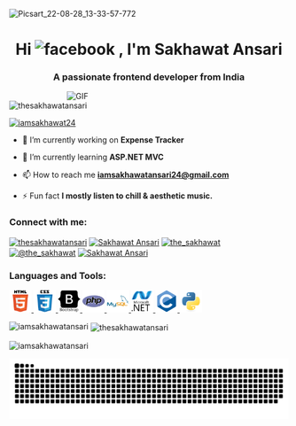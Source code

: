 ![Picsart_22-08-28_13-33-57-772](https://user-images.githubusercontent.com/86127098/187064323-3afa17ba-e1fc-432e-837c-332cd52ff62f.jpg)

<h1 align="center">Hi <img src='https://camo.githubusercontent.com/e8e7b06ecf583bc040eb60e44eb5b8e0ecc5421320a92929ce21522dbc34c891/68747470733a2f2f6d656469612e67697068792e636f6d2f6d656469612f6876524a434c467a6361737252346961377a2f67697068792e676966' alt='facebook' height='30px'> , I'm Sakhawat Ansari </h1>
<h3 align="center">A passionate frontend developer from India</h3>
<img align="right" alt="GIF" src="https://media0.giphy.com/media/qgQUggAC3Pfv687qPC/giphy.gif?cid=790b7611a7205b7dfc38624b4ff4ad41d0bf68967d6d7dcd&rid=giphy.gif&ct=g" width="400" />

<p align="left"> <img src="https://komarev.com/ghpvc/?username=thesakhawatansari&label=Profile%20views&color=0e75b6&style=flat" alt="thesakhawatansari" /> </p>

<p align="left"> <a href="https://twitter.com/iamsakhawat24" target="blank"><img src="https://img.shields.io/twitter/follow/iamsakhawat24?logo=twitter&style=for-the-badge" alt="iamsakhawat24" /></a> </p>

- 🔭 I’m currently working on **Expense Tracker**

- 🌱 I’m currently learning **ASP.NET MVC**

- 📫 How to reach me **iamsakhawatansari24@gmail.com**

- ⚡ Fun fact **I mostly listen to chill & aesthetic music.**

<h3 align="left">Connect with me:</h3>
<p align="left">
<a href="https://linkedin.com/in/thesakhawatansari" target="blank"><img align="center" src="https://raw.githubusercontent.com/rahuldkjain/github-profile-readme-generator/master/src/images/icons/Social/linked-in-alt.svg" alt="thesakhawatansari" height="30" width="40" /></a>
<a href="https://www.facebook.com/sakhawat.ansari2k" target="blank"><img align="center" src="https://raw.githubusercontent.com/rahuldkjain/github-profile-readme-generator/master/src/images/icons/Social/facebook.svg" alt="Sakhawat Ansari" height="30" width="40" /></a>
<a href="https://instagram.com/the_sakhawat" target="blank"><img align="center" src="https://raw.githubusercontent.com/rahuldkjain/github-profile-readme-generator/master/src/images/icons/Social/instagram.svg" alt="the_sakhawat" height="30" width="40" /></a>
<a href="https://twitter.com/@the_sakhawat" target="blank"><img align="center" src="https://raw.githubusercontent.com/rahuldkjain/github-profile-readme-generator/master/src/images/icons/Social/twitter.svg" alt="@the_sakhawat" height="30" width="40" /></a>
<a href="https://www.youtube.com/channel/UCLsKff-a9vdcK87nZl-rgzg" target="blank"><img align="center" src="https://raw.githubusercontent.com/rahuldkjain/github-profile-readme-generator/master/src/images/icons/Social/youtube.svg" alt="Sakhawat Ansari" height="30" width="40" /></a>
</p>

<h3 align="left">Languages and Tools:</h3>
<p align="left">  
<a href="https://www.w3.org/html/" target="_blank" rel="noreferrer"> <img src="https://raw.githubusercontent.com/devicons/devicon/master/icons/html5/html5-original-wordmark.svg" alt="html5" width="40" height="40"/> </a>
<a href="https://www.w3schools.com/css/" target="_blank" rel="noreferrer"> <img src="https://raw.githubusercontent.com/devicons/devicon/master/icons/css3/css3-original-wordmark.svg" alt="css3" width="40" height="40"/> </a>     
<a href="https://getbootstrap.com" target="_blank" rel="noreferrer"> <img src="https://raw.githubusercontent.com/devicons/devicon/master/icons/bootstrap/bootstrap-plain-wordmark.svg" alt="bootstrap" width="40" height="40"/> </a>
<a href="https://www.php.net" target="_blank" rel="noreferrer"> <img src="https://raw.githubusercontent.com/devicons/devicon/master/icons/php/php-original.svg" alt="php" width="40" height="40"/> </a>
<a href="https://www.mysql.com/" target="_blank" rel="noreferrer"> <img src="https://raw.githubusercontent.com/devicons/devicon/master/icons/mysql/mysql-original-wordmark.svg" alt="mysql" width="40" height="40"/> </a> 
<a href="https://dotnet.microsoft.com/" target="_blank" rel="noreferrer"> <img src="https://raw.githubusercontent.com/devicons/devicon/master/icons/dot-net/dot-net-original-wordmark.svg" alt="dotnet" width="40" height="40"/> </a> 
<a href="https://www.cprogramming.com/" target="_blank" rel="noreferrer"> <img src="https://raw.githubusercontent.com/devicons/devicon/master/icons/c/c-original.svg" alt="c" width="40" height="40"/> </a>
<a href="https://www.python.org" target="_blank" rel="noreferrer"> <img src="https://raw.githubusercontent.com/devicons/devicon/master/icons/python/python-original.svg" alt="python" width="40" height="40"/> </a> </p>

<p><img align="left" src="https://github-readme-stats.vercel.app/api/top-langs?username=thesakhawatansari&show_icons=true&locale=en&layout=compact" alt="iamsakhawatansari" /></p>

<p>&nbsp;<img align="center" src="https://github-readme-stats.vercel.app/api?username=thesakhawatansari&show_icons=true&locale=en" alt="thesakhawatansari" /></p>

<p><img align="center" src="https://github-readme-streak-stats.herokuapp.com/?user=thesakhawatansari&" alt="iamsakhawatansari" /></p>

![Snake animation](https://raw.githubusercontent.com/Platane/snk/output/github-contribution-grid-snake.svg)

